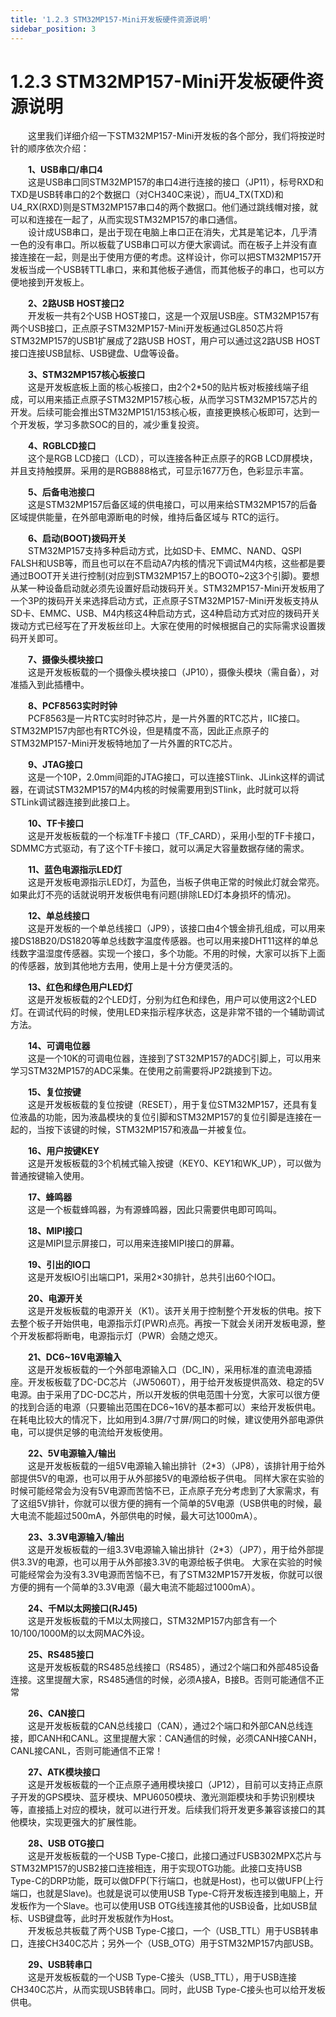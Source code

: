 ```yaml
---
title: '1.2.3 STM32MP157-Mini开发板硬件资源说明'
sidebar_position: 3
---
```


# 1.2.3 STM32MP157-Mini开发板硬件资源说明

&emsp;&emsp;这里我们详细介绍一下STM32MP157-Mini开发板的各个部分，我们将按逆时针的顺序依次介绍：

&emsp;&emsp;**1、USB串口/串口4**<br />
&emsp;&emsp;这是USB串口同STM32MP157的串口4进行连接的接口（JP11），标号RXD和TXD是USB转串口的2个数据口（对CH340C来说），而U4_TX(TXD)和U4_RX(RXD)则是STM32MP157串口4的两个数据口。他们通过跳线帽对接，就可以和连接在一起了，从而实现STM32MP157的串口通信。 <br />
&emsp;&emsp;设计成USB串口，是出于现在电脑上串口正在消失，尤其是笔记本，几乎清一色的没有串口。所以板载了USB串口可以方便大家调试。而在板子上并没有直接连接在一起，则是出于使用方便的考虑。这样设计，你可以把STM32MP157开发板当成一个USB转TTL串口，来和其他板子通信，而其他板子的串口，也可以方便地接到开发板上。

&emsp;&emsp;**2、2路USB HOST接口2**<br />
&emsp;&emsp;开发板一共有2个USB HOST接口，这是一个双层USB座。STM32MP157有两个USB接口，正点原子STM32MP157-Mini开发板通过GL850芯片将STM32MP157的USB1扩展成了2路USB HOST，用户可以通过这2路USB HOST接口连接USB鼠标、USB键盘、U盘等设备。

&emsp;&emsp;**3、STM32MP157核心板接口**<br />
&emsp;&emsp;这是开发板底板上面的核心板接口，由2个2*50的贴片板对板接线端子组成，可以用来插正点原子STM32MP157核心板，从而学习STM32MP157芯片的开发。后续可能会推出STM32MP151/153核心板，直接更换核心板即可，达到一个开发板，学习多款SOC的目的，减少重复投资。

&emsp;&emsp;**4、RGBLCD接口**<br />
&emsp;&emsp;这个是RGB LCD接口（LCD），可以连接各种正点原子的RGB LCD屏模块，并且支持触摸屏。采用的是RGB888格式，可显示1677万色，色彩显示丰富。

&emsp;&emsp;**5、后备电池接口**<br />
&emsp;&emsp;这是STM32MP157后备区域的供电接口，可以用来给STM32MP157的后备区域提供能量，在外部电源断电的时候，维持后备区域与 RTC的运行。

&emsp;&emsp;**6、启动(BOOT)拨码开关**<br />
&emsp;&emsp;STM32MP157支持多种启动方式，比如SD卡、EMMC、NAND、QSPI FALSH和USB等，而且也可以在不启动A7内核的情况下调试M4内核，这些都是要通过BOOT开关进行控制(对应到STM32MP157上的BOOT0~2这3个引脚)。要想从某一种设备启动就必须先设置好启动拨码开关。STM32MP157-Mini开发板用了一个3P的拨码开关来选择启动方式，正点原子STM32MP157-Mini开发板支持从SD卡、EMMC、USB、M4内核这4种启动方式，这4种启动方式对应的拨码开关拨动方式已经写在了开发板丝印上。大家在使用的时候根据自己的实际需求设置拨码开关即可。

&emsp;&emsp;**7、摄像头模块接口**<br />
&emsp;&emsp;这是开发板板载的一个摄像头模块接口（JP10），摄像头模块（需自备），对准插入到此插槽中。

&emsp;&emsp;**8、PCF8563实时时钟**<br />
&emsp;&emsp;PCF8563是一片RTC实时时钟芯片，是一片外置的RTC芯片，IIC接口。STM32MP157内部也有RTC外设，但是精度不高，因此正点原子的STM32MP157-Mini开发板特地加了一片外置的RTC芯片。

&emsp;&emsp;**9、JTAG接口**<br />
&emsp;&emsp;这是一个10P，2.0mm间距的JTAG接口，可以连接STlink、JLink这样的调试器，在调试STM32MP157的M4内核的时候需要用到STlink，此时就可以将STLink调试器连接到此接口上。

&emsp;&emsp;**10、TF卡接口**<br />
&emsp;&emsp;这是开发板板载的一个标准TF卡接口（TF_CARD），采用小型的TF卡接口，SDMMC方式驱动，有了这个TF卡接口，就可以满足大容量数据存储的需求。

&emsp;&emsp;**11、蓝色电源指示LED灯**<br />
&emsp;&emsp;这是开发板电源指示LED灯，为蓝色，当板子供电正常的时候此灯就会常亮。如果此灯不亮的话就说明开发板供电有问题(排除LED灯本身损坏的情况)。

&emsp;&emsp;**12、单总线接口**<br />
&emsp;&emsp;这是开发板的一个单总线接口（JP9），该接口由4个镀金排孔组成，可以用来接DS18B20/DS1820等单总线数字温度传感器。也可以用来接DHT11这样的单总线数字温湿度传感器。实现一个接口，多个功能。不用的时候，大家可以拆下上面的传感器，放到其他地方去用，使用上是十分方便灵活的。

&emsp;&emsp;**13、红色和绿色用户LED灯**<br />
&emsp;&emsp;这是开发板板载的2个LED灯，分别为红色和绿色，用户可以使用这2个LED灯。在调试代码的时候，使用LED来指示程序状态，这是非常不错的一个辅助调试方法。

&emsp;&emsp;**14、可调电位器**<br />
&emsp;&emsp;这是一个10K的可调电位器，连接到了ST32MP157的ADC引脚上，可以用来学习STM32MP157的ADC采集。在使用之前需要将JP2跳接到下边。

&emsp;&emsp;**15、复位按键**<br />
&emsp;&emsp;这是开发板板载的复位按键（RESET），用于复位STM32MP157，还具有复位液晶的功能，因为液晶模块的复位引脚和STM32MP157的复位引脚是连接在一起的，当按下该键的时候，STM32MP157和液晶一并被复位。

&emsp;&emsp;**16、用户按键KEY**<br />
&emsp;&emsp;这是开发板板载的3个机械式输入按键（KEY0、KEY1和WK_UP），可以做为普通按键输入使用。

&emsp;&emsp;**17、蜂鸣器**<br />
&emsp;&emsp;这是一个板载蜂鸣器，为有源蜂鸣器，因此只需要供电即可鸣叫。

&emsp;&emsp;**18、MIPI接口**<br />
&emsp;&emsp;这是MIPI显示屏接口，可以用来连接MIPI接口的屏幕。

&emsp;&emsp;**19、引出的IO口**<br />
&emsp;&emsp;这是开发板IO引出端口P1，采用2×30排针，总共引出60个IO口。

&emsp;&emsp;**20、电源开关**<br />
&emsp;&emsp;这是开发板板载的电源开关（K1）。该开关用于控制整个开发板的供电。按下去整个板子开始供电，电源指示灯(PWR)点亮。再按一下就会关闭开发板电源，整个开发板都将断电，电源指示灯（PWR）会随之熄灭。

&emsp;&emsp;**21、DC6~16V电源输入**<br />
&emsp;&emsp;这是开发板板载的一个外部电源输入口（DC_IN），采用标准的直流电源插座。开发板板载了DC-DC芯片（JW5060T），用于给开发板提供高效、稳定的5V电源。由于采用了DC-DC芯片，所以开发板的供电范围十分宽，大家可以很方便的找到合适的电源（只要输出范围在DC6~16V的基本都可以）来给开发板供电。在耗电比较大的情况下，比如用到4.3屏/7寸屏/网口的时候，建议使用外部电源供电，可以提供足够的电流给开发板使用。

&emsp;&emsp;**22、5V电源输入/输出**<br />
&emsp;&emsp;这是开发板板载的一组5V电源输入输出排针（2*3）（JP8），该排针用于给外部提供5V的电源，也可以用于从外部接5V的电源给板子供电。
同样大家在实验的时候可能经常会为没有5V电源而苦恼不已，正点原子充分考虑到了大家需求，有了这组5V排针，你就可以很方便的拥有一个简单的5V电源（USB供电的时候，最大电流不能超过500mA，外部供电的时候，最大可达1000mA）。

&emsp;&emsp;**23、3.3V电源输入/输出**<br />
&emsp;&emsp;这是开发板板载的一组3.3V电源输入输出排针（2*3）（JP7），用于给外部提供3.3V的电源，也可以用于从外部接3.3V的电源给板子供电。
大家在实验的时候可能经常会为没有3.3V电源而苦恼不已，有了STM32MP157开发板，你就可以很方便的拥有一个简单的3.3V电源（最大电流不能超过1000mA）。

&emsp;&emsp;**24、千M以太网接口(RJ45)**<br />
&emsp;&emsp;这是开发板板载的千M以太网接口，STM32MP157内部含有一个10/100/1000M的以太网MAC外设。

&emsp;&emsp;**25、RS485接口**<br />
&emsp;&emsp;这是开发板板载的RS485总线接口（RS485），通过2个端口和外部485设备连接。这里提醒大家，RS485通信的时候，必须A接A，B接B。否则可能通信不正常

&emsp;&emsp;**26、CAN接口**<br />
&emsp;&emsp;这是开发板板载的CAN总线接口（CAN），通过2个端口和外部CAN总线连接，即CANH和CANL。这里提醒大家：CAN通信的时候，必须CANH接CANH，CANL接CANL，否则可能通信不正常！

&emsp;&emsp;**27、ATK模块接口**<br />
&emsp;&emsp;这是开发板板载的一个正点原子通用模块接口（JP12），目前可以支持正点原子开发的GPS模块、蓝牙模块、MPU6050模块、激光测距模块和手势识别模块等，直接插上对应的模块，就可以进行开发。后续我们将开发更多兼容该接口的其他模块，实现更强大的扩展性能。

&emsp;&emsp;**28、USB OTG接口**<br />
&emsp;&emsp;这是开发板板载的一个USB Type-C接口，此接口通过FUSB302MPX芯片与STM32MP157的USB2接口连接相连，用于实现OTG功能。此接口支持USB Type-C的DRP功能，既可以做DFP(下行端口，也就是Host)，也可以做UFP(上行端口，也就是Slave)。也就是说可以使用USB Type-C将开发板连接到电脑上，开发板作为一个Slave。也可以使用USB OTG线连接其他的USB设备，比如USB鼠标、USB键盘等，此时开发板就作为Host。<br />
&emsp;&emsp;开发板总共板载了两个USB Type-C接口，一个（USB_TTL）用于USB转串口，连接CH340C芯片；另外一个（USB_OTG）用于STM32MP157内部USB。

&emsp;&emsp;**29、USB转串口**<br />
&emsp;&emsp;这是开发板板载的一个USB Type-C接头（USB_TTL），用于USB连接CH340C芯片，从而实现USB转串口。同时，此USB Type-C接头也可以给开发板供电。
